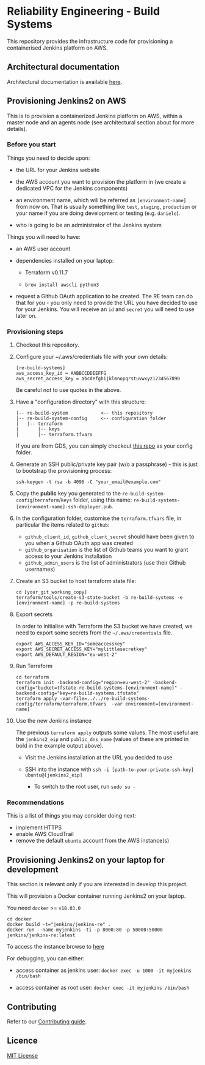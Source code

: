 # Reliability Engineering - Build Systems

This repository provides the infrastructure code for provisioning a containerised Jenkins platform on AWS.


## Architectural documentation

Architectural documentation is available [here](docs/architecture/README.md).


## Provisioning Jenkins2 on AWS

This is to provision a containerized Jenkins platform on AWS, within a master node and an agents node (see architectural section about for more details).

### Before you start

Things you need to decide upon:

* the URL for your Jenkins website

* the AWS account you want to provision the platform in (we create a dedicated VPC for the Jenkins components)

* an environment name, which will be referred as `[environment-name]` from now on.
  That is usually something like `test`, `staging`, `production` or your name if you are doing development or testing (e.g. `daniele`). 

* who is going to be an administrator of the Jenkins system

Things you will need to have:

* an AWS user account

* dependencies installed on your laptop:

    * Terraform v0.11.7

    * `brew install awscli python3`

* request a Github OAuth application to be created. The RE team can do that for you - you only need to provide the URL you have decided to use for your Jenkins.
You will receive an `id` and `secret` you will need to use later on.

### Provisioning steps

1. Checkout this repository.

1. Configure your ~/.aws/credentials file with your own details:

    ```
    [re-build-systems]
    aws_access_key_id = AABBCCDDEEFFG
    aws_secret_access_key = abcdefghijklmnopqrstuvwxyz1234567890
    ```

    Be careful not to use quotes in the above.

1. Have a "configuration directory" with this structure:

    ```
    |-- re-build-system            <-- this repository
    |-- re-build-system-config     <-- configuration folder
    |   |-- terraform
    |       |-- keys
    |       |-- terraform.tfvars

    ```
    
    If you are from GDS, you can simply checkout [this repo](https://github.com/alphagov/re-build-systems-config) as your config folder. 

1. Generate an SSH public/private key pair (w/o a passphrase) - this is just to bootstrap the provisioning process:
    ``` 
    ssh-keygen -t rsa -b 4096 -C "your_email@example.com"
    ```

1. Copy the **public** key you generated to the `re-build-system-config`/`terraform`/`keys` folder, using this name: `re-build-systems-[environment-name]-ssh-deployer.pub`.

1. In the configuration folder, customise the `terraform.tfvars` file, in particular the items related to `github`:
    * `github_client_id`, `github_client_secret` should have been given to you when a Github OAuth app was created
    * `github_organisation` is the list of Github teams you want to grant access to your Jenkins installation
    * `github_admin_users` is the list of administrators (use their Github usernames)

1. Create an S3 bucket to host terraform state file:

    ```
    cd [your_git_working_copy]
    terraform/tools/create-s3-state-bucket -b re-build-systems -e [environment-name] -p re-build-systems
    ```

1. Export secrets

    In order to initialise with Terraform the S3 bucket we have created, we need to export some secrets from the `~/.aws/credentials` file.

    ```
    export AWS_ACCESS_KEY_ID="someaccesskey"
    export AWS_SECRET_ACCESS_KEY="mylittlesecretkey"
    export AWS_DEFAULT_REGION="eu-west-2"
    ```

1. Run Terraform

    ```
    cd terraform
    terraform init -backend-config="region=eu-west-2" -backend-config="bucket=tfstate-re-build-systems-[environment-name]" -backend-config="key=re-build-systems.tfstate"
    terraform apply -var-file=../../re-build-systems-config/terraform/terraform.tfvars  -var environment=[environment-name]
    ```

1. Use the new Jenkins instance

    The previous `terraform apply` outputs some values. The most useful are the `jenkins2_eip` and `public_dns_name` (values of these are printed in bold in the example output above).

    * Visit the Jenkins installation at the URL you decided to use

    * SSH into the instance with `ssh -i [path-to-your-private-ssh-key] ubuntu@[jenkins2_eip]`
        * To switch to the root user, run `sudo su -`

### Recommendations

This is a list of things you may consider doing next:

* implement HTTPS
* enable AWS CloudTrail
* remove the default `ubuntu` account from the AWS instance(s)


## Provisioning Jenkins2 on your laptop for development

This section is relevant only if you are interested in develop this project.

This will provision a Docker container running Jenkins2 on your laptop.

You need `docker` >= `v18.03.0`

```
cd docker
docker build -t="jenkins/jenkins-re" .
docker run --name myjenkins -ti -p 8000:80 -p 50000:50000 jenkins/jenkins-re:latest
```

To access the instance browse to [here](http://localhost:8000)


For debugging, you can either:

* access container as jenkins user:
`docker exec -u 1000 -it myjenkins /bin/bash`

* access container as root user:
`docker exec -it myjenkins /bin/bash`

## Contributing

Refer to our [Contributing guide](CONTRIBUTING.md).

## Licence

[MIT License](LICENCE)
